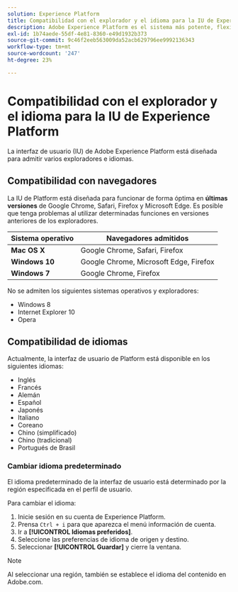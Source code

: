 ```yaml
---
solution: Experience Platform
title: Compatibilidad con el explorador y el idioma para la IU de Experience Platform
description: Adobe Experience Platform es el sistema más potente, flexible y abierto del mercado para crear y administrar soluciones completas que mejoren la experiencia del cliente. Experience Platform les permite a las organizaciones centralizar y estandarizar los datos y el contenido de los clientes de cualquier sistema y aplicar la ciencia de datos y el aprendizaje automático para mejorar en gran medida el diseño y el envío de las experiencias personalizadas enriquecidas.
exl-id: 1b74aede-55df-4e81-8360-e49d1932b373
source-git-commit: 9c46f2eeb563009da52acb629796ee9992136343
workflow-type: tm+mt
source-wordcount: '247'
ht-degree: 23%

---
```


# Compatibilidad con el explorador y el idioma para la IU de Experience Platform

La interfaz de usuario (IU) de Adobe Experience Platform está diseñada para admitir varios exploradores e idiomas.

## Compatibilidad con navegadores

La IU de Platform está diseñada para funcionar de forma óptima en **últimas versiones** de Google Chrome, Safari, Firefox y Microsoft Edge. Es posible que tenga problemas al utilizar determinadas funciones en versiones anteriores de los exploradores.

| Sistema operativo | Navegadores admitidos |
|---|---|
| **Mac OS X** | Google Chrome, Safari, Firefox |
| **Windows 10** | Google Chrome, Microsoft Edge, Firefox |
| **Windows 7** | Google Chrome, Firefox |

No se admiten los siguientes sistemas operativos y exploradores:

* Windows 8
* Internet Explorer 10
* Opera

## Compatibilidad de idiomas

Actualmente, la interfaz de usuario de Platform está disponible en los siguientes idiomas:

* Inglés
* Francés
* Alemán
* Español
* Japonés
* Italiano
* Coreano
* Chino (simplificado)
* Chino (tradicional)
* Portugués de Brasil

### Cambiar idioma predeterminado

El idioma predeterminado de la interfaz de usuario está determinado por la región especificada en el perfil de usuario.

Para cambiar el idioma:

1. Inicie sesión en su cuenta de Experience Platform.
1. Prensa `Ctrl + i` para que aparezca el menú información de cuenta.
1. Ir a **[!UICONTROL Idiomas preferidos]**.
1. Seleccione las preferencias de idioma de origen y destino.
1. Seleccionar **[!UICONTROL Guardar]** y cierre la ventana.

>[!NOTE]
>
> Al seleccionar una región, también se establece el idioma del contenido en Adobe.com.
